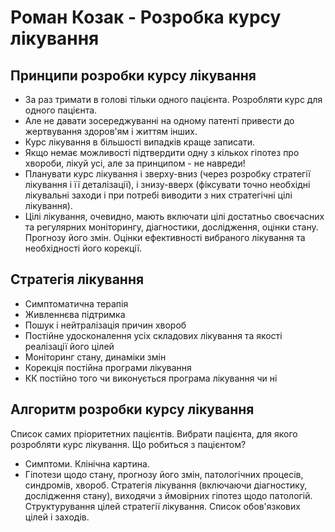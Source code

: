 # Роман Козак - Розробка курсу лікування
## Принципи розробки курсу лікування
- За раз тримати в голові тільки одного пацієнта. Розробляти курс для одного пацієнта.
- Але не давати зосереджуванні на одному патенті привести до жертвування здоров'ям і життям інших.
- Курс лікування в більшості випадків краще записати.
- Якщо немає можливості підтвердити одну з кількох гіпотез про хвороби, лікуй усі, але за принципом - не навреди!
- Планувати курс лікування і зверху-вниз (через розробку стратегії лікування і її деталізації), і знизу-вверх (фіксувати точно необхідні лікувальні заходи і при потребі виводити з них стратегічні цілі лікування).
- Цілі лікування, очевидно, мають включати цілі достатньо своєчасних та регулярних моніторингу, діагностики, дослідження, оцінки стану. Прогнозу його змін. Оцінки ефективності вибраного лікування та необхідності його корекції.
## Стратегія лікування
 * Симптоматична терапія
* Живленнєва підтримка
* Пошук і нейтралізація причин хвороб
* Постійне удосконалення усіх складових лікування та якості реалізації його цілей
* Моніторинг стану, динаміки змін
* Корекція постійна програми лікування
* КК постійно того чи виконується програма лікування чи ні

## Алгоритм розробки курсу лікування
Список самих пріоритетних пацієнтів. Вибрати пацієнта, для якого розробляти курс лікування.
Що робиться з пацієнтом?
* Симптоми. Клінічна картина.
* Гіпотези щодо стану, прогнозу його змін, патологічних процесів, синдромів, хвороб.
Стратегія лікування (включаючи діагностику, дослідження стану), виходячи з ймовірних гіпотез щодо патологій. Структурування цілей стратегії лікування.
Список обов'язкових цілей і заходів.
